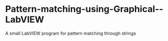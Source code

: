 # Pattern-matching-using-Graphical--LabVIEW
A small LabVIEW program for pattern matching through strings
